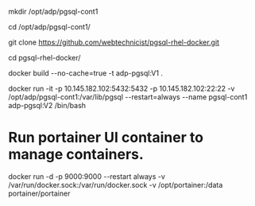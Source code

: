 mkdir /opt/adp/pgsql-cont1

cd /opt/adp/pgsql-cont1/

git clone https://github.com/webtechnicist/pgsql-rhel-docker.git

cd pgsql-rhel-docker/

docker build --no-cache=true -t adp-pgsql:V1 .

docker run -it -p 10.145.182.102:5432:5432 -p 10.145.182.102:22:22 -v /opt/adp/pgsql-cont1:/var/lib/pgsql --restart=always  --name pgsql-cont1 adp-pgsql:V2 /bin/bash

# Run portainer UI container to manage containers.

docker run -d -p 9000:9000 --restart always -v /var/run/docker.sock:/var/run/docker.sock -v /opt/portainer:/data portainer/portainer
